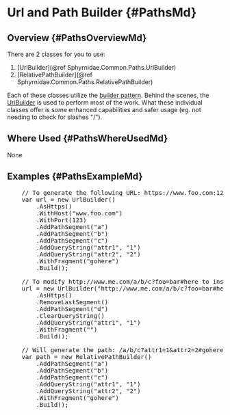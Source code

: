 ﻿# Url and Path Builder {#PathsMd}

## Overview {#PathsOverviewMd}
There are 2 classes for you to use:
1. [UrlBuilder](@ref Sphyrnidae.Common.Paths.UrlBuilder)
2. [RelativePathBuilder](@ref Sphyrnidae.Common.Paths.RelativePathBuilder)

Each of these classes utilize the <a href="https://en.wikipedia.org/wiki/Builder_pattern" target="blank">builder pattern</a>.
Behind the scenes, the <a href="https://docs.microsoft.com/en-us/dotnet/api/system.uribuilder?view=net-5.0" target="blank">UriBuilder</a> is used to perform most of the work.
What these individual classes offer is some enhanced capabilities and safer usage (eg. not needing to check for slashes "/").

## Where Used {#PathsWhereUsedMd}
None

## Examples {#PathsExampleMd}
<pre>
    // To generate the following URL: https://www.foo.com:123/a/b/c?attr1=1&attr2=2#gohere
    var url = new UrlBuilder()
        .AsHttps()
        .WithHost("www.foo.com")
        .WithPort(123)
        .AddPathSegment("a")
        .AddPathSegment("b")
        .AddPathSegment("c")
        .AddQueryString("attr1", "1")
        .AddQueryString("attr2", "2")
        .WithFragment("gohere")
        .Build();

    // To modify http://www.me.com/a/b/c?foo=bar#here to instead be https://www.me.com/a/b/d?attr1=1
    url = new UrlBuilder("http://www.me.com/a/b/c?foo=bar#here")
        .AsHttps()
        .RemoveLastSegment()
        .AddPathSegment("d")
        .ClearQueryString()
        .AddQueryString("attr1", "1")
        .WithFragment("")
        .Build();

    // Will generate the path: /a/b/c?attr1=1&attr2=2#gohere
    var path = new RelativePathBuilder()
        .AddPathSegment("a")
        .AddPathSegment("b")
        .AddPathSegment("c")
        .AddQueryString("attr1", "1")
        .AddQueryString("attr2", "2")
        .WithFragment("gohere")
        .Build();
</pre>